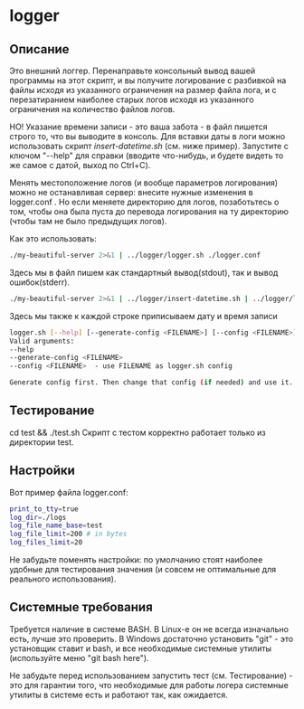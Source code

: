# logger

## Описание

Это внешний логгер. Перенаправьте консольный вывод вашей программы на этот скрипт, и вы получите логирование с разбивкой на файлы исходя из указанного ограничения на размер файла лога, и с перезатиранием наиболее старых логов исходя из указанного ограничения на количество файлов логов.

НО! Указание времени записи - это ваша забота - в файл пишется строго то, что вы выводите в консоль.
Для вставки даты в логи можно использовать скрипт *insert-datetime.sh* (см. ниже пример). Запустите с ключом "--help" для справки (вводите что-нибудь, и будете видеть то же самое с датой, выход по Ctrl+C).

Менять местоположение логов (и вообще параметров логирования) можно не останавливая сервер: внесите нужные изменения в logger.conf . Но если меняете директорию для логов, позаботьтесь о том, чтобы она была пуста до перевода логирования на ту директорию (чтобы там не было предыдущих логов).


Как это использовать:
```bash
./my-beautiful-server 2>&1 | ../logger/logger.sh ./logger.conf
```
Здесь мы в файл пишем как стандартный вывод(stdout), так и вывод ошибок(stderr).
```bash
./my-beautiful-server 2>&1 | ../logger/insert-datetime.sh | ../logger/logger.sh ./logger.conf
```
Здесь мы также к каждой строке приписываем дату и время записи

```bash
logger.sh [--help] [--generate-config <FILENAME>] [--config <FILENAME>]
Valid arguments:
--help
--generate-config <FILENAME>
--config <FILENAME>  - use FILENAME as logger.sh config

Generate config first. Then change that config (if needed) and use it.
```


## Тестирование
cd test && ./test.sh
Скрипт с тестом корректно работает только из директории test.

## Настройки
Вот пример файла logger.conf:
```bash
print_to_tty=true
log_dir=./logs
log_file_name_base=test
log_file_limit=200 # in bytes
log_files_limit=20
```

Не забудьте поменять настройки: по умолчанию стоят наиболее удобные для тестирования значения (и совсем не оптимальные для реального использования).

## Системные требования
Требуется наличие в системе BASH. В Linux-е он не всегда изначально есть, лучше это проверить. В Windows достаточно установить "git" - это установщик ставит и bash, и все необходимые системные утилиты (используйте меню "git bash here").

Не забудьте перед использованием запустить тест (см. Тестирование) - это для гарантии того, что необходимые для работы логера системные утилиты в системе есть и работают так, как ожидается.
